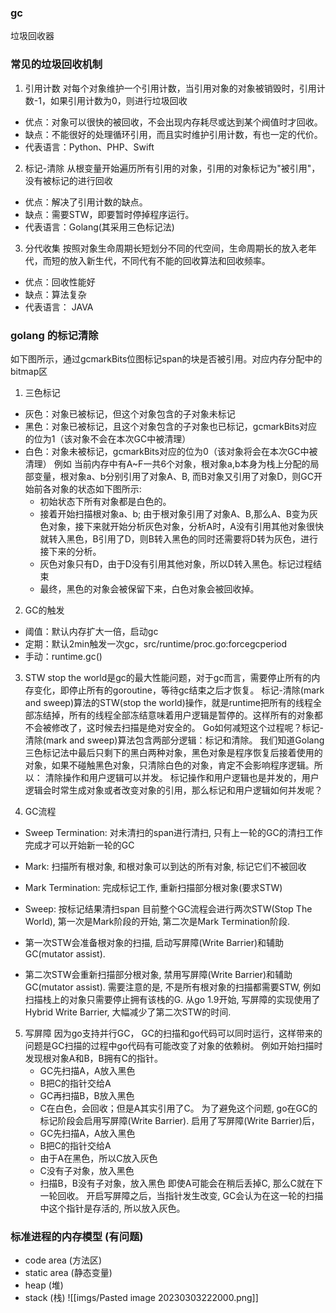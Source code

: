 ### gc
垃圾回收器

### 常见的垃圾回收机制
1. 引用计数
对每个对象维护一个引用计数，当引用对象的对象被销毁时，引用计数-1，如果引用计数为0，则进行垃圾回收
- 优点：对象可以很快的被回收，不会出现内存耗尽或达到某个阀值时才回收。
- 缺点：不能很好的处理循环引用，而且实时维护引用计数，有也一定的代价。
- 代表语言：Python、PHP、Swift
 
2. 标记-清除
从根变量开始遍历所有引用的对象，引用的对象标记为"被引用"，没有被标记的进行回收
- 优点：解决了引用计数的缺点。
- 缺点：需要STW，即要暂时停掉程序运行。
- 代表语言：Golang(其采用三色标记法)

3. 分代收集
按照对象生命周期长短划分不同的代空间，生命周期长的放入老年代，而短的放入新生代，不同代有不能的回收算法和回收频率。
- 优点：回收性能好
- 缺点：算法复杂
- 代表语言： JAVA

### golang 的标记清除
如下图所示，通过gcmarkBits位图标记span的块是否被引用。对应内存分配中的bitmap区
1. 三色标记
- 灰色：对象已被标记，但这个对象包含的子对象未标记
- 黑色：对象已被标记，且这个对象包含的子对象也已标记，gcmarkBits对应的位为1（该对象不会在本次GC中被清理）
- 白色：对象未被标记，gcmarkBits对应的位为0（该对象将会在本次GC中被清理）
例如
    当前内存中有A~F一共6个对象，根对象a,b本身为栈上分配的局部变量，根对象a、b分别引用了对象A、B, 而B对象又引用了对象D，则GC开始前各对象的状态如下图所示:
    - 初始状态下所有对象都是白色的。
    - 接着开始扫描根对象a、b; 由于根对象引用了对象A、B,那么A、B变为灰色对象，接下来就开始分析灰色对象，分析A时，A没有引用其他对象很快就转入黑色，B引用了D，则B转入黑色的同时还需要将D转为灰色，进行接下来的分析。
    - 灰色对象只有D，由于D没有引用其他对象，所以D转入黑色。标记过程结束
    - 最终，黑色的对象会被保留下来，白色对象会被回收掉。

2. GC的触发
- 阈值：默认内存扩大一倍，启动gc
- 定期：默认2min触发一次gc，src/runtime/proc.go:forcegcperiod
- 手动：runtime.gc()

3. STW
stop the world是gc的最大性能问题，对于gc而言，需要停止所有的内存变化，即停止所有的goroutine，等待gc结束之后才恢复。
标记-清除(mark and sweep)算法的STW(stop the world)操作，就是runtime把所有的线程全部冻结掉，所有的线程全部冻结意味着用户逻辑是暂停的。这样所有的对象都不会被修改了，这时候去扫描是绝对安全的。
Go如何减短这个过程呢？标记-清除(mark and sweep)算法包含两部分逻辑：标记和清除。
我们知道Golang三色标记法中最后只剩下的黑白两种对象，黑色对象是程序恢复后接着使用的对象，如果不碰触黑色对象，只清除白色的对象，肯定不会影响程序逻辑。所以： 清除操作和用户逻辑可以并发。
标记操作和用户逻辑也是并发的，用户逻辑会时常生成对象或者改变对象的引用，那么标记和用户逻辑如何并发呢？

4. GC流程
- Sweep Termination: 对未清扫的span进行清扫, 只有上一轮的GC的清扫工作完成才可以开始新一轮的GC
- Mark: 扫描所有根对象, 和根对象可以到达的所有对象, 标记它们不被回收
- Mark Termination: 完成标记工作, 重新扫描部分根对象(要求STW)
- Sweep: 按标记结果清扫span
目前整个GC流程会进行两次STW(Stop The World), 第一次是Mark阶段的开始, 第二次是Mark Termination阶段.

- 第一次STW会准备根对象的扫描, 启动写屏障(Write Barrier)和辅助GC(mutator assist).
- 第二次STW会重新扫描部分根对象, 禁用写屏障(Write Barrier)和辅助GC(mutator assist).
需要注意的是, 不是所有根对象的扫描都需要STW, 例如扫描栈上的对象只需要停止拥有该栈的G.
从go 1.9开始, 写屏障的实现使用了Hybrid Write Barrier, 大幅减少了第二次STW的时间.

5. 写屏障
因为go支持并行GC， GC的扫描和go代码可以同时运行，这样带来的问题是GC扫描的过程中go代码有可能改变了对象的依赖树。
例如开始扫描时发现根对象A和B，B拥有C的指针。
    - GC先扫描A，A放入黑色
    - B把C的指针交给A
    - GC再扫描B，B放入黑色
    - C在白色，会回收；但是A其实引用了C。
为了避免这个问题, go在GC的标记阶段会启用写屏障(Write Barrier).
启用了写屏障(Write Barrier)后，
    - GC先扫描A，A放入黑色
    - B把C的指针交给A
    - 由于A在黑色，所以C放入灰色
    - C没有子对象，放入黑色
    - 扫描B，B没有子对象，放入黑色
即使A可能会在稍后丢掉C, 那么C就在下一轮回收。
开启写屏障之后，当指针发生改变, GC会认为在这一轮的扫描中这个指针是存活的, 所以放入灰色。


### 标准进程的内存模型 (有问题)
- code area (方法区)
- static area (静态变量)
- heap (堆)
- stack (栈)
![[imgs/Pasted image 20230303222000.png]]
